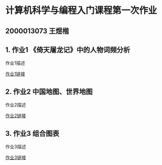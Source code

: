 # 计算机科学与编程入门课程第一次作业
## 2000013073 王煜楷
## 1. 作业1 《倚天屠龙记》中的人物词频分析
作业1描述

[作业1链接](https://baidu.com)
## 2. 作业2 中国地图、世界地图
作业2描述

[作业2链接](https://bilibili.com)
## 3. 作业3 组合图表
作业3描述

[作业3链接](https://treehole.pku.edu.cn/web)
